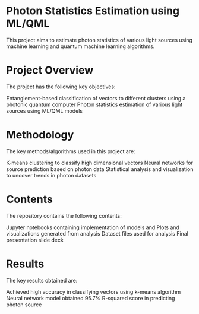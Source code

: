 # Photon Statistics Estimation using ML/QML
This project aims to estimate photon statistics of various light sources using machine learning and quantum machine learning algorithms.

# Project Overview
The project has the following key objectives:

Entanglement-based classification of vectors to different clusters using a photonic quantum computer 
Photon statistics estimation of various light sources using ML/QML models

# Methodology
The key methods/algorithms used in this project are:

K-means clustering to classify high dimensional vectors
Neural networks for source prediction based on photon data
Statistical analysis and visualization to uncover trends in photon datasets

# Contents
The repository contains the following contents:

Jupyter notebooks containing implementation of models and Plots and visualizations generated from analysis
Dataset files used for analysis
Final presentation slide deck

# Results
The key results obtained are:

Achieved high accuracy in classifying vectors using k-means algorithm
Neural network model obtained 95.7% R-squared score in predicting photon source
